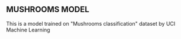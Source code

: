 ## MUSHROOMS MODEL ##
This is a model trained on "Mushrooms classification" dataset by UCI Machine Learning
